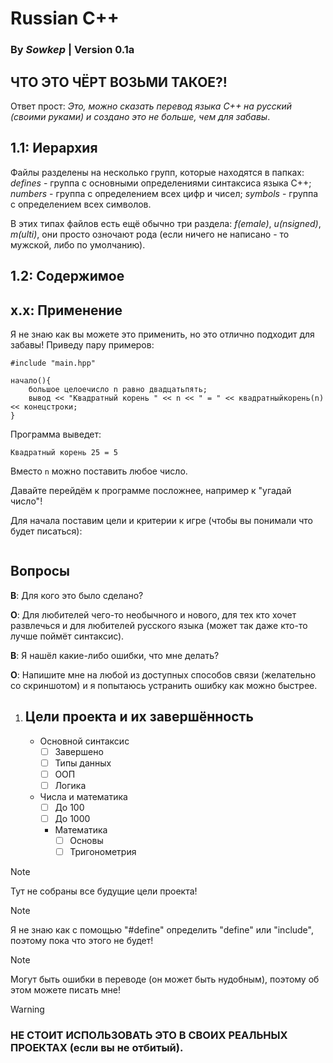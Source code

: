 # Russian C++
### By __*Sowkep*__ | Version 0.1a

## ЧТО ЭТО ЧЁРТ ВОЗЬМИ ТАКОЕ?!
Ответ прост: *Это, можно сказать перевод языка C++ на русский (своими руками) и создано это не больше, чем для забавы*.

## 1.1: Иерархия
Файлы разделены на несколько групп, которые находятся в папках: *defines* - группа с основными определениями синтаксиса языка C++; *numbers* - группа с определением всех цифр и чисел; *symbols* - группа с определением всех символов.

В этих типах файлов есть ещё обычно три раздела: *f(emale)*, *u(nsigned)*, *m(ulti)*, они просто озночают рода (если ничего не написано - то мужской, либо по умолчанию).

## 1.2: Содержимое

## x.x: Применение
Я не знаю как вы можете это применить, но это отлично подходит для забавы!
Приведу пару примеров:
```
#include "main.hpp"

начало(){
	большое целоечисло n равно двадцатьпять;
	вывод << "Квадратный корень " << n << " = " << квадратныйкорень(n) << конецстроки;
}
```
Программа выведет:
```
Квадратный корень 25 = 5
```
Вместо `n` можно поставить любое число.

Давайте перейдём к программе посложнее, например к "угадай число"!

Для начала поставим цели и критерии к игре (чтобы вы понимали что будет писаться):


```
```

## Вопросы
__В__: Для кого это было сделано?

__О__: Для любителей чего-то необычного и нового, для тех кто хочет развлечься и для любителей русского языка (может так даже кто-то лучше поймёт синтаксис).

__В__: Я нашёл какие-либо ошибки, что мне делать?

__О__: Напишите мне на любой из доступных способов связи (желательно со скриншотом) и я попытаюсь устранить ошибку как можно быстрее.

1. ## Цели проекта и их завершённость
	- Основной синтаксис
		- [ ] Завершено
		- [ ] Типы данных
		- [ ] ООП
		- [ ] Логика
	- Числа и математика
		- [ ] До 100
		- [ ] До 1000
		- Математика
			- [ ] Основы
			- [ ] Тригонометрия
> [!NOTE]
> Тут не собраны все будущие цели проекта!

> [!NOTE]
> Я не знаю как с помощью "#define" определить "define" или "include", поэтому пока что этого не будет!

> [!NOTE]
> Могут быть ошибки в переводе (он может быть нудобным), поэтому об этом можете писать мне!

> [!WARNING]
> ### НЕ СТОИТ ИСПОЛЬЗОВАТЬ ЭТО В СВОИХ РЕАЛЬНЫХ ПРОЕКТАХ (если вы не отбитый).